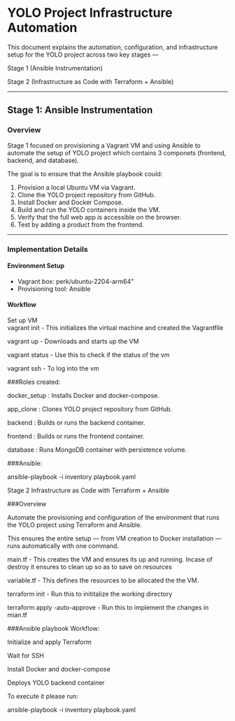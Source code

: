 # YOLO Project Infrastructure Automation
This document explains the automation, configuration, and infrastructure setup for the YOLO project across two key stages — 

Stage 1 (Ansible Instrumentation)

Stage 2 (Infrastructure as Code with Terraform + Ansible)

---

## Stage 1: Ansible Instrumentation

### Overview

Stage 1 focused on provisioning a Vagrant VM and using Ansible to automate the setup of YOLO project which contains 3 componets (frontend, backend, and database).

The goal is to ensure that the Ansible playbook could:
1. Provision a local Ubuntu VM via Vagrant.
2. Clone the YOLO project repository from GitHub.
3. Install Docker and Docker Compose.
4. Build and run the YOLO containers inside the VM.
5. Verify that the full web app is accessible on the browser.
6. Test by adding a product from the frontend. 

---

### Implementation Details

#### Environment Setup

- Vagrant box: perk/ubuntu-2204-arm64"
- Provisioning tool: Ansible



#### Workflow

Set up VM  
 vagrant init - This initializes the virtual machine and created the Vagrantfile

 vagrant up - Downloads and starts up the VM

 vagrant status - Use this to check if the status of the vm 

 vagrant ssh - To log into the vm


###Roles created:

docker_setup : Installs Docker and docker-compose. 

app_clone : Clones YOLO project repository from GitHub.

backend : Builds or runs the backend container.

frontend : Builds or runs the frontend container.

database : Runs MongoDB container with persistence volume.


###Ansible:

ansible-playbook -i inventory playbook.yaml

Stage 2 Infrastructure as Code with Terraform + Ansible

###Overview


Automate the provisioning and configuration of the environment that runs the YOLO project using Terraform and Ansible.

This ensures the entire setup — from VM creation to Docker installation — runs automatically with one command.

main.tf - This creates the VM and ensures its up and running. Incase of destroy it ensures to clean up so as to save on resources


variable.tf - This defines the resources to be allocated the the VM.


terraform init - Run this to inititalize the working directory

terraform apply -auto-approve - Run this to implement the changes in mian.tf

###Ansible playbook Workflow:

Initialize and apply Terraform

Wait for SSH

Install Docker and docker-compose

Deploys YOLO backend container


To execute it please run:

ansible-playbook -i inventory playbook.yaml

